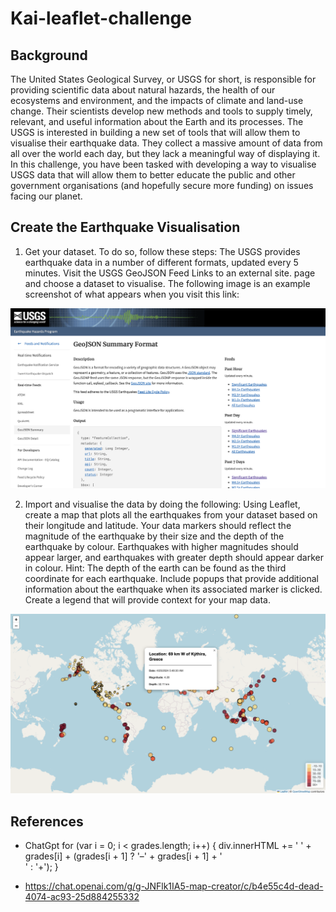 # Kai-leaflet-challenge

## Background

The United States Geological Survey, or USGS for short, is responsible for providing scientific data about natural hazards, the health of our ecosystems and environment, and the impacts of climate and land-use change. Their scientists develop new methods and tools to supply timely, relevant, and useful information about the Earth and its processes.
The USGS is interested in building a new set of tools that will allow them to visualise their earthquake data. They collect a massive amount of data from all over the world each day, but they lack a meaningful way of displaying it. In this challenge, you have been tasked with developing a way to visualise USGS data that will allow them to better educate the public and other government organisations (and hopefully secure more funding) on issues facing our planet.

## Create the Earthquake Visualisation

1. Get your dataset. To do so, follow these steps:
The USGS provides earthquake data in a number of different formats, updated every 5 minutes. Visit the USGS GeoJSON Feed Links to an external site. page and choose a dataset to visualise. The following image is an example screenshot of what appears when you visit this link:

![USCS](images/web.png "USCS Image")

2. Import and visualise the data by doing the following:
Using Leaflet, create a map that plots all the earthquakes from your dataset based on their longitude and latitude.
Your data markers should reflect the magnitude of the earthquake by their size and the depth of the earthquake by colour. Earthquakes with higher magnitudes should appear larger, and earthquakes with greater depth should appear darker in colour.
Hint: The depth of the earth can be found as the third coordinate for each earthquake.
Include popups that provide additional information about the earthquake when its associated marker is clicked.
Create a legend that will provide context for your map data.

![MAP](images/map.png "Map Image")


## References

- ChatGpt
for (var i = 0; i < grades.length; i++) {
        div.innerHTML +=
            '<i style="background:' + chooseColor(grades[i] + 1) + '"></i> ' +
            grades[i] + (grades[i + 1] ? '&ndash;' + grades[i + 1] + '<br>' : '+');
    }


- https://chat.openai.com/g/g-JNFlk1IA5-map-creator/c/b4e55c4d-dead-4074-ac93-25d884255332


